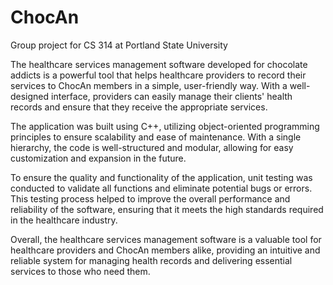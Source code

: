 # ChocAn
Group project for CS 314 at Portland State University

The healthcare services management software developed for chocolate addicts is a powerful tool that helps healthcare providers to record their services to ChocAn members in a simple, user-friendly way. With a well-designed interface, providers can easily manage their clients' health records and ensure that they receive the appropriate services.

The application was built using C++, utilizing object-oriented programming principles to ensure scalability and ease of maintenance. With a single hierarchy, the code is well-structured and modular, allowing for easy customization and expansion in the future.

To ensure the quality and functionality of the application, unit testing was conducted to validate all functions and eliminate potential bugs or errors. This testing process helped to improve the overall performance and reliability of the software, ensuring that it meets the high standards required in the healthcare industry.

Overall, the healthcare services management software is a valuable tool for healthcare providers and ChocAn members alike, providing an intuitive and reliable system for managing health records and delivering essential services to those who need them.
